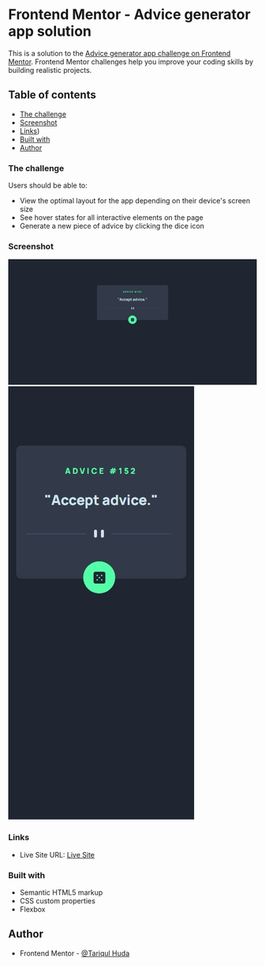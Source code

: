 # Frontend Mentor - Advice generator app solution

This is a solution to the [Advice generator app challenge on Frontend Mentor](https://www.frontendmentor.io/challenges/advice-generator-app-QdUG-13db). Frontend Mentor challenges help you improve your coding skills by building realistic projects.

## Table of contents

  - [The challenge](#the-challenge)
  - [Screenshot](#screenshot)
  - [Links](#links))
  - [Built with](#built-with)
  - [Author](#author)



### The challenge

Users should be able to:

- View the optimal layout for the app depending on their device's screen size
- See hover states for all interactive elements on the page
- Generate a new piece of advice by clicking the dice icon

### Screenshot

![Desktop](./Desktop.jpeg)
![Mobile](./Mobile.jpeg)


### Links
- Live Site URL: [Live Site](https://your-live-site-url.com)
### Built with

- Semantic HTML5 markup
- CSS custom properties
- Flexbox


## Author

- Frontend Mentor - [@Tariqul Huda](https://www.frontendmentor.io/profile/Tariqul-huda)



